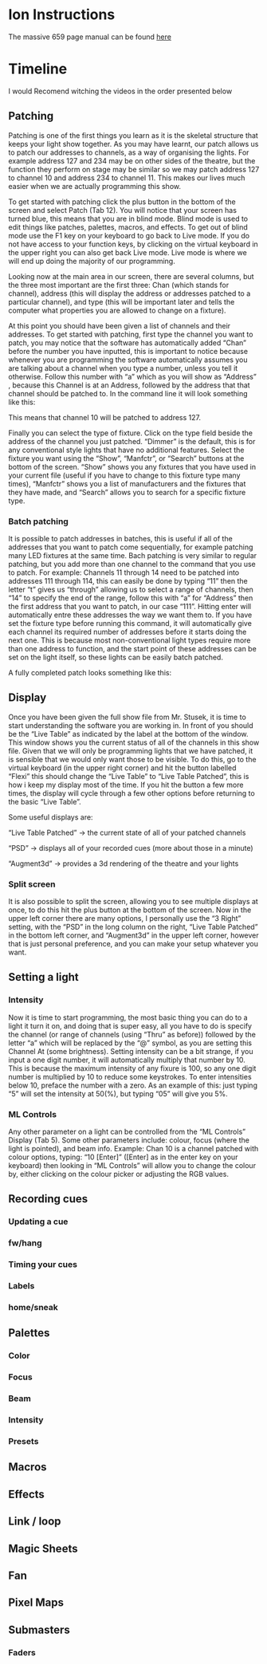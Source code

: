 # Ion Instructions
The massive 659 page manual can be found [here](https://acrobat.adobe.com/link/review?uri=urn:aaid:scds:US:e845d96c-000c-4da3-be38-ac0d52587f6c)
# Timeline
I would Recomend witching the videos in the order presented below

## Patching
Patching is one of the first things you learn as it is the skeletal structure that keeps your light show together. As you may have learnt, our patch allows us to patch our addresses to channels, as a way of organising the lights. For example address 127 and 234 may be on other sides of the theatre, but the function they perform on stage may be similar so we may patch address 127 to channel 10 and address 234 to channel 11. This makes our lives much easier when we are actually programming this show.

To get started with patching click the plus button in the bottom of the screen and select Patch (Tab 12). You will notice that your screen has turned blue, this means that you are in blind mode. Blind mode is used to edit things like patches, palettes, macros, and effects. To get out of blind mode use the F1 key on your keyboard to go back to Live mode. If you do not have access to your function keys, by clicking on the virtual keyboard in the upper right you can also get back Live mode. Live mode is where we will end up doing the majority of our programming.

Looking now at the main area in our screen, there are several columns, but the three most important are the first three: Chan (which stands for channel), address (this will display the address or addresses patched to a particular channel), and type (this will be important later and tells the computer what properties you are allowed to change on a fixture).

At this point you should have been given a list of channels and their addresses. To get started with patching, first type the channel you want to patch, you may notice that the software has automatically added “Chan” before the number you have inputted, this is important to notice because whenever you are programming the software automatically assumes you are talking about a channel when you type a number, unless you tell it otherwise. Follow this number with  “a” which as you will show as “Address” , because this Channel is at an Address, followed by the address that that channel should be patched to. In the command line it will look something like this:

This means that channel 10 will be patched to address 127.

Finally you can select the type of fixture. Click on the type field beside the address of the channel you just patched. “Dimmer” is the default, this is for any conventional style lights that have no additional features. Select the fixture you want using the “Show”, “Manfctr”, or “Search” buttons at the bottom of the screen. “Show” shows you any fixtures that you have used in your current file (useful if you have to change to this fixture type many times), “Manfctr” shows you a list of manufacturers and the fixtures that they have made, and “Search” allows you to search for a specific fixture type.

### Batch patching
It is possible to patch addresses in batches, this is useful if all of the addresses that you want to patch come sequentially, for example patching many LED fixtures at the same time. Bach patching is very similar to regular patching, but you add more than one channel to the command that you use to patch. For example: Channels 11 through 14 need to be patched into addresses 111 through 114, this can easily be done by typing “11” then the letter “t” gives us “through” allowing us to select a range of channels, then “14” to specify the end of the range, follow this with “a” for “Address” then the first address that you want to patch, in our case “111”. Hitting enter will automatically entre these addresses the way we want them to. If you have set the fixture type before running this command, it will automatically give each channel its required number of addresses before it starts doing the next one. This is because most non-conventional light types require more than one address to function, and the start point of these addresses can be set on the light itself, so these lights can be easily batch patched.

A fully completed patch looks something like this:

## Display
Once you have been given the full show file from Mr. Stusek, it is time to start understanding the software you are working in. In front of you should be the “Live Table” as indicated by the label at the bottom of the window. This window shows you the current status of all of the channels in this show file. Given that we will only be programming lights that we have patched, it is sensible that we would only want those to be visible. To do this, go to the virtual keyboard (in the upper right corner) and hit the button labelled “Flexi” this should change the “Live Table” to “Live Table Patched”, this is how i keep my display most of the time. If you hit the button a few more times, the display will cycle through a few other options before returning to the basic “Live Table”. 

Some useful displays are:

“Live Table Patched” → the current state of all of your patched channels

“PSD” → displays all of your recorded cues (more about those in a minute)

“Augment3d” → provides a 3d rendering of the theatre and your lights

### Split screen
It is also possible to split the screen, allowing you to see multiple displays at once, to do this hit the plus button at the bottom of the screen. Now in the upper left corner there are many options, I personally use the “3 Right” setting, with the “PSD” in the long column on the right, “Live Table Patched” in the bottom left corner, and “Augment3d” in the upper left corner, however that is just personal preference, and you can make your setup whatever you want.
## Setting a light

### Intensity
Now it is time to start programming, the most basic thing you can do to a light it turn it on, and doing that is super easy, all you have to do is specify the channel (or range of channels (using “Thru” as before)) followed by the letter “a” which will be replaced by the “@” symbol, as you are setting this Channel At (some brightness). Setting intensity can be a bit strange, if you input a one digit number, it will automatically multiply that number by 10. This is because the maximum intensity of any fixure is 100, so any one digit number is multiplied by 10 to reduce some keystrokes. To enter intensities below 10, preface the number with a zero. As an example of this: just typing “5” will set the intensity at 50(%), but typing “05” will give you 5%. 

### ML Controls
Any other parameter on a light can be controlled from the “ML Controls” Display (Tab 5). Some other parameters include: colour, focus (where the light is pointed), and beam info. Example: Chan 10 is a channel patched with colour options, typing: “10 [Enter]” ([Enter] as in the enter key on your keyboard) then looking in “ML Controls” will allow you to change the colour by, either clicking on the colour picker or adjusting the RGB values.
## Recording cues

### Updating a cue

### fw/hang
### Timing your cues

### Labels

### home/sneak

## Palettes

### Color

### Focus

### Beam

### Intensity

### Presets

## Macros

## Effects

## Link / loop
## Magic Sheets

## Fan

## Pixel Maps

## Submasters

### Faders



